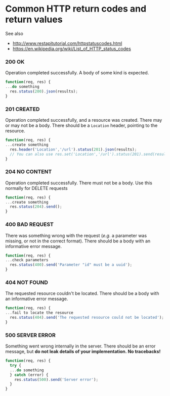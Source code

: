# Common HTTP return codes and return values

See also 
* http://www.restapitutorial.com/httpstatuscodes.html
* https://en.wikipedia.org/wiki/List_of_HTTP_status_codes

### 200 OK
Operation completed successfully.  A body of some kind is expected.

```js
function(req, res) {
...do something
  res.status(200).json(results);
}
```

### 201 CREATED
Operation completed successfully, and a resource was created.  There may or may not be a body.  There should be a `Location` header, pointing to the resource.
```js
function(req, res) {
...create something
  res.header('Location','/url').status(201).json(results);
  // You can also use res.set('Location','/url').status(201).send(results);
}
```

### 204 NO CONTENT
Operation completed successfully.  There must not be a body.  Use this normally for DELETE requests 
```js
function(req, res) {
...create something
  res.status(204).send();
}
```
### 400 BAD REQUEST
There was something wrong with the request (_e.g._ a parameter was missing, or not in the correct format).  There should be a body with an informative error message.
```js
function(req, res) {
...check parameters
  res.status(400).send('Parameter "id" must be a uuid');
}
```

### 404 NOT FOUND
The requested resource couldn't be located.  There should be a body with an informative error message.
```js
function(req, res) {
...fail to locate the resource
  res.status(404).send('The requested resource could not be located');
}
```

### 500 SERVER ERROR
Something went wrong internally in the server.  There should be an error message, but **do not leak details of your implementation.  No tracebacks!**

```js
function(req, res) {
  try {
  ...do something
  } catch (error) {
    res.status(500).send('Server error');
  }
}
```
